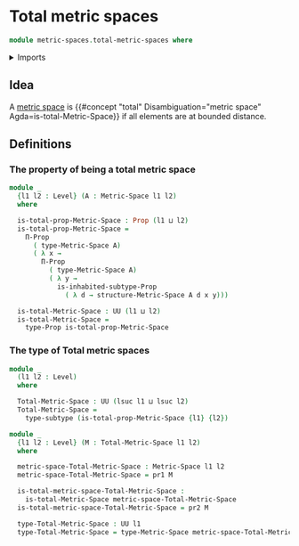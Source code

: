 # Total metric spaces

```agda
module metric-spaces.total-metric-spaces where
```

<details><summary>Imports</summary>

```agda
open import foundation.dependent-pair-types
open import foundation.inhabited-subtypes
open import foundation.propositions
open import foundation.subtypes
open import foundation.universe-levels

open import metric-spaces.metric-spaces
```

</details>

## Idea

A [metric space](metric-spaces.metric-spaces.md) is
{{#concept "total" Disambiguation="metric space" Agda=is-total-Metric-Space}} if
all elements are at bounded distance.

## Definitions

### The property of being a total metric space

```agda
module _
  {l1 l2 : Level} (A : Metric-Space l1 l2)
  where

  is-total-prop-Metric-Space : Prop (l1 ⊔ l2)
  is-total-prop-Metric-Space =
    Π-Prop
      ( type-Metric-Space A)
      ( λ x →
        Π-Prop
          ( type-Metric-Space A)
          ( λ y →
            is-inhabited-subtype-Prop
              ( λ d → structure-Metric-Space A d x y)))

  is-total-Metric-Space : UU (l1 ⊔ l2)
  is-total-Metric-Space =
    type-Prop is-total-prop-Metric-Space
```

### The type of Total metric spaces

```agda
module _
  (l1 l2 : Level)
  where

  Total-Metric-Space : UU (lsuc l1 ⊔ lsuc l2)
  Total-Metric-Space =
    type-subtype (is-total-prop-Metric-Space {l1} {l2})

module _
  {l1 l2 : Level} (M : Total-Metric-Space l1 l2)
  where

  metric-space-Total-Metric-Space : Metric-Space l1 l2
  metric-space-Total-Metric-Space = pr1 M

  is-total-metric-space-Total-Metric-Space :
    is-total-Metric-Space metric-space-Total-Metric-Space
  is-total-metric-space-Total-Metric-Space = pr2 M

  type-Total-Metric-Space : UU l1
  type-Total-Metric-Space = type-Metric-Space metric-space-Total-Metric-Space
```
